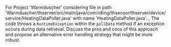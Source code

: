 For Project 'Warmduscher' considering file in path 'Warmduscher/thserver/src/main/java/com/x8ing/thsensor/thserver/device/service/HeatingDataPoller.java' with name 'HeatingDataPoller.java'... 
The code throws a `RuntimeException` within the `pollData` method if an exception occurs during data retrieval. Discuss the pros and cons of this approach and propose an alternative error handling strategy that might be more robust.
